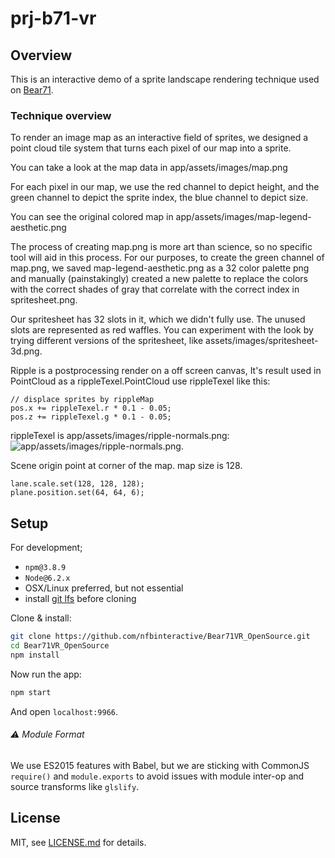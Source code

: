 # prj-b71-vr

## Overview

This is an interactive demo of a sprite landscape rendering technique used on [Bear71](https://bear71vr.nfb.ca/).

### Technique overview

To render an image map as an interactive field of sprites, we designed a point cloud tile system that turns each pixel of our map into a sprite. 

You can take a look at the map data in app/assets/images/map.png

For each pixel in our map, we use the red channel to depict height, and the green channel to depict the sprite index, the blue channel to depict size.

You can see the original colored map in app/assets/images/map-legend-aesthetic.png

The process of creating map.png is more art than science, so no specific tool will aid in this process. For our purposes, to create the green channel of map.png, we saved map-legend-aesthetic.png as a 32 color palette png and manually (painstakingly) created a new palette to replace the colors with the correct shades of gray that correlate with the correct index in spritesheet.png.

Our spritesheet has 32 slots in it, which we didn't fully use. The unused slots are represented as red waffles. You can experiment with the look by trying different versions of the spritesheet, like assets/images/spritesheet-3d.png.

Ripple is a postprocessing render on a off screen canvas, It's result used in PointCloud as a rippleTexel.PointCloud use rippleTexel like this:

    // displace sprites by rippleMap
    pos.x += rippleTexel.r * 0.1 - 0.05;
    pos.z += rippleTexel.g * 0.1 - 0.05;

rippleTexel is app/assets/images/ripple-normals.png: ![app/assets/images/ripple-normals.png](app/assets/images/ripple-normals.png).

Scene origin point at corner of the map. map size is 128.
    
    lane.scale.set(128, 128, 128);
    plane.position.set(64, 64, 6);

## Setup

For development;

- `npm@3.8.9`
- `Node@6.2.x`
- OSX/Linux preferred, but not essential
- install [git lfs](https://git-lfs.github.com/) before cloning

Clone & install:

```sh
git clone https://github.com/nfbinteractive/Bear71VR_OpenSource.git
cd Bear71VR_OpenSource
npm install
```

Now run the app:

```sh
npm start
```

And open `localhost:9966`.

###### :warning: Module Format

We use ES2015 features with Babel, but we are sticking with CommonJS `require()` and `module.exports` to avoid issues with module inter-op and source transforms like `glslify`.

## License

MIT, see [LICENSE.md](http://github.com/nfbinteractive/Bear71VR_OpenSource/blob/master/LICENSE.md) for details.
